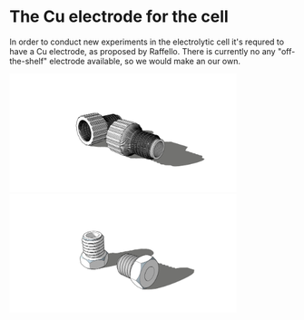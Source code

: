 # The Cu electrode for the cell
In order to conduct new experiments in the electrolytic cell it's requred to have a Cu electrode, as proposed by Raffello. There is currently no any "off-the-shelf" electrode available, so we would make an our own.

<img alt="The sketch of the condenser" src="/img/2024-10-09 - Electrode Holder from DIFA.png" width=400px>

<img alt="The sketch of the condenser" src="/img/2024-10-11 - Electrode Holder.png" width=400px>

